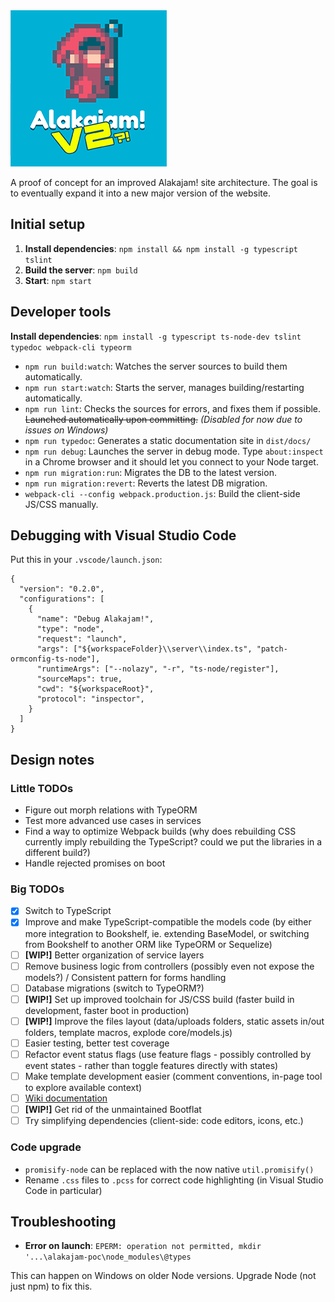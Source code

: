 <img src="https://raw.githubusercontent.com/alakajam-team/alakajam-poc/master/static/images/logo-v2.png" />

A proof of concept for an improved Alakajam! site architecture. The goal is to eventually expand it into a new major version of the website.

## Initial setup

1. **Install dependencies**: `npm install && npm install -g typescript tslint`
2. **Build the server**: `npm build`
3. **Start**: `npm start`

## Developer tools

**Install dependencies**: `npm install -g typescript ts-node-dev tslint typedoc webpack-cli typeorm`

* `npm run build:watch`: Watches the server sources to build them automatically.
* `npm run start:watch`: Starts the server, manages building/restarting automatically.
* `npm run lint`: Checks the sources for errors, and fixes them if possible. ~~Launched automatically upon committing.~~ *(Disabled for now due to issues on Windows)*
* `npm run typedoc`: Generates a static documentation site in `dist/docs/`
* `npm run debug`: Launches the server in debug mode. Type `about:inspect` in a Chrome browser and it should let you connect to your Node target.
* `npm run migration:run`: Migrates the DB to the latest version.
* `npm run migration:revert`: Reverts the latest DB migration.
* `webpack-cli --config webpack.production.js`: Build the client-side JS/CSS manually.

## Debugging with Visual Studio Code

Put this in your `.vscode/launch.json`:

```
{
  "version": "0.2.0",
  "configurations": [
    {
      "name": "Debug Alakajam!",
      "type": "node",
      "request": "launch",
      "args": ["${workspaceFolder}\\server\\index.ts", "patch-ormconfig-ts-node"],
      "runtimeArgs": ["--nolazy", "-r", "ts-node/register"],
      "sourceMaps": true,
      "cwd": "${workspaceRoot}",
      "protocol": "inspector",
    }
  ]
}
```

## Design notes

### Little TODOs

- Figure out morph relations with TypeORM
- Test more advanced use cases in services
- Find a way to optimize Webpack builds (why does rebuilding CSS currently imply rebuilding the TypeScript? could we put the libraries in a different build?)
- Handle rejected promises on boot

### Big TODOs

- [x] Switch to TypeScript
- [x] Improve and make TypeScript-compatible the models code (by either more integration to Bookshelf, ie. extending BaseModel, or switching from Bookshelf to another ORM like TypeORM or Sequelize)
- [ ] **[WIP!]** Better organization of service layers 
- [ ] Remove business logic from controllers (possibly even not expose the models?) / Consistent pattern for forms handling
- [ ] Database migrations (switch to TypeORM?)
- [ ] **[WIP!]** Set up improved toolchain for JS/CSS build (faster build in development, faster boot in production)
- [ ] **[WIP!]** Improve the files layout (data/uploads folders, static assets in/out folders, template macros, explode core/models.js)
- [ ] Easier testing, better test coverage
- [ ] Refactor event status flags (use feature flags - possibly controlled by event states - rather than toggle features directly with states)
- [ ] Make template development easier (comment conventions, in-page tool to explore available context)
- [ ] [Wiki documentation](https://github.com/alakajam-team/alakajam/issues/280)
- [ ] **[WIP!]** Get rid of the unmaintained Bootflat
- [ ] Try simplifying dependencies (client-side: code editors, icons, etc.)

### Code upgrade

* `promisify-node` can be replaced with the now native `util.promisify()`
* Rename `.css` files to `.pcss` for correct code highlighting (in Visual Studio Code in particular)

## Troubleshooting 

* **Error on launch**: `EPERM: operation not permitted, mkdir '...\alakajam-poc\node_modules\@types`

This can happen on Windows on older Node versions. Upgrade Node (not just npm) to fix this.
